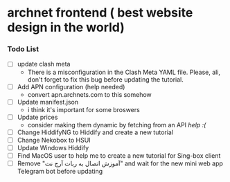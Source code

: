 # archnet frontend ( best website design in the world)

### Todo List
- [ ] update clash meta
    - There is a misconfiguration in the Clash Meta YAML file. Please, ali, don't forget to fix this bug before updating the tutorial.
- [ ] Add APN configuration (help needed)
  - convert apn.archnets.com to this somehow
- [ ] Update manifest.json
    -  i think it's important for some broswers
- [ ] Update prices 
  - consider making them dynamic by fetching from an API *help :(* 
- [ ] Change HiddifyNG to Hiddify and create a new tutorial
- [ ] Change Nekobox to HSUI
- [ ] Update Windows Hiddify
- [ ] Find MacOS user to help me to create a new tutorial for Sing-box client
- [ ] Remove "آموزش اتصال به ربات آرچ نت" and wait for the new mini web app Telegram bot before updating